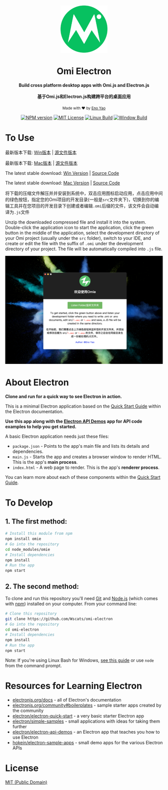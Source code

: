 <div align="center">
<p><img width="150" src="assets/png/logo.png"></p>

<h1>Omi Electron</h1>

<p>
  <strong>Build cross platform desktop apps with Omi.js and Electron.js</strong>
  <br /><br />
  <strong>基于Omi.js和Electron.js构建跨平台的桌面应用</strong>
  <!-- 
  ,
  <a href="https://github.com/Wscats/omi-electron/releases/tag/1.3">Download Win Version Zip</a>
  or
  <a href="https://github.com/Wscats/omi-electron/releases/tag/1.2">Download Mac Version Zip</a> 
  -->
</p>

<p>
  <sub>Made with ❤︎ by
    <a href="https://github.com/Wscats">Eno Yao</a>
  </sub>
</p>

<p>
<a href="https://github.com/Wscats/news"><img src="https://wscats.github.io/Angular-news/news/image/npm.svg" alt="NPM version"></a>
<a href="https://github.com/Wscats/news"><img src="https://wscats.github.io/Angular-news/news/image/mit.svg" alt="MIT License"></a>
<a href="https://github.com/Wscats/news"><img src="https://wscats.github.io/Angular-news/news/image/linux.svg" alt="Linux Build"></a>
<a href="https://github.com/Wscats/news"><img src="https://wscats.github.io/Angular-news/news/image/windows.svg" alt="Window Build"/></a>
</p>

</div>

# To Use

最新版本下载: [Win版本](https://pan.baidu.com/s/1n6fko0ZXl5E6X2nK5Xe6SA) | [源文件版本](https://github.com/Wscats/omi-electron/releases/tag/1.3)

最新版本下载: [Mac版本](https://pan.baidu.com/s/1eCZlzi9eAhDriECclAzfoQ) | [源文件版本](https://github.com/Wscats/omi-electron/releases/tag/1.2)

The latest stable download: [Win Version](https://pan.baidu.com/s/1n6fko0ZXl5E6X2nK5Xe6SA) | [Source Code](https://github.com/Wscats/omi-electron/releases/tag/1.3)

The latest stable download: [Mac Version](https://pan.baidu.com/s/1eCZlzi9eAhDriECclAzfoQ) | [Source Code](https://github.com/Wscats/omi-electron/releases/tag/1.2)

将下载的压缩文件解压并并安装到系统中，双击应用图标启动应用，点击应用中间的绿色按钮，指定您的Omi项目的开发目录(一般是`src`文件夹下)，切换到你的编辑工具并在您项目的开发目录下创建或者编辑`.omi`后缀的文件，该文件会自动编译为`.js`文件

Unzip the downloaded compressed file and install it into the system. Double-click the application icon to start the application, click the green button in the middle of the application, select the development directory of your Omi project (usually under the `src` folder), switch to your IDE, and create or edit the file with the suffix of `.omi` under the development directory of your project. The file will be automatically compiled into `.js` file.

<img src="assets/png/screenshot.png" />

# About Electron
**Clone and run for a quick way to see Electron in action.**

This is a minimal Electron application based on the [Quick Start Guide](https://electronjs.org/docs/tutorial/quick-start) within the Electron documentation.

**Use this app along with the [Electron API Demos](https://electronjs.org/#get-started) app for API code examples to help you get started.**

A basic Electron application needs just these files:

- `package.json` - Points to the app's main file and lists its details and dependencies.
- `main.js` - Starts the app and creates a browser window to render HTML. This is the app's **main process**.
- `index.html` - A web page to render. This is the app's **renderer process**.

You can learn more about each of these components within the [Quick Start Guide](https://electronjs.org/docs/tutorial/quick-start).


# To Develop

## 1. The first method:
```bash
# Install this module from npm
npm install omie
# Go into the repository
cd node_modules/omie
# Install dependencies
npm install
# Run the app
npm start
```

## 2. The second method:

To clone and run this repository you'll need [Git](https://git-scm.com) and [Node.js](https://nodejs.org/en/download/) (which comes with [npm](http://npmjs.com)) installed on your computer. From your command line:

```bash
# Clone this repository
git clone https://github.com/Wscats/omi-electron
# Go into the repository
cd omi-electron
# Install dependencies
npm install
# Run the app
npm start
```

Note: If you're using Linux Bash for Windows, [see this guide](https://www.howtogeek.com/261575/how-to-run-graphical-linux-desktop-applications-from-windows-10s-bash-shell/) or use `node` from the command prompt.

# Resources for Learning Electron

- [electronjs.org/docs](https://electronjs.org/docs) - all of Electron's documentation
- [electronjs.org/community#boilerplates](https://electronjs.org/community#boilerplates) - sample starter apps created by the community
- [electron/electron-quick-start](https://github.com/electron/electron-quick-start) - a very basic starter Electron app
- [electron/simple-samples](https://github.com/electron/simple-samples) - small applications with ideas for taking them further
- [electron/electron-api-demos](https://github.com/electron/electron-api-demos) - an Electron app that teaches you how to use Electron
- [hokein/electron-sample-apps](https://github.com/hokein/electron-sample-apps) - small demo apps for the various Electron APIs

# License

[MIT (Public Domain)](LICENSE.md)
